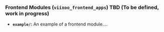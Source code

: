 ### Frontend Modules (`viixoo_frontend_apps`) TBD (To be defined, work in progress)

*   **`example/`:** An example of a frontend module....
